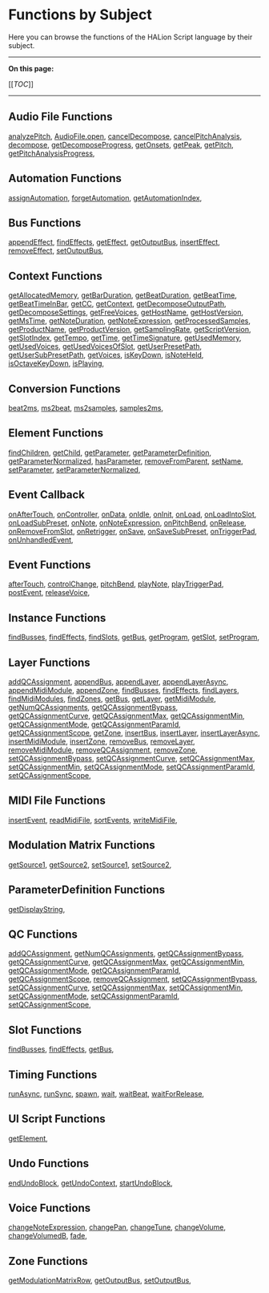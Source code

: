 # Functions by Subject

Here you can browse the functions of the HALion Script language by their subject.

---

**On this page:**

[[_TOC_]]

---

## Audio File Functions

[analyzePitch](./analyzePitch.md),
[AudioFile.open](./AudioFileopen.md),
[cancelDecompose](./cancelDecompose.md),
[cancelPitchAnalysis](./cancelPitchAnalysis.md),
[decompose](./decompose.md),
[getDecomposeProgress](./getDecomposeProgress.md),
[getOnsets](./getOnsets.md),
[getPeak](./getPeak.md),
[getPitch](./getPitch.md),
[getPitchAnalysisProgress](./getPitchAnalysisProgress.md),

## Automation Functions

[assignAutomation](./assignAutomation.md),
[forgetAutomation](./forgetAutomation.md),
[getAutomationIndex](./getAutomationIndex.md),

## Bus Functions

[appendEffect](./appendEffect.md),
[findEffects](./findEffects.md),
[getEffect](./getEffect.md),
[getOutputBus](./getOutputBus.md),
[insertEffect](./insertEffect.md),
[removeEffect](./removeEffect.md),
[setOutputBus](./setOutputBus.md),

## Context Functions

[getAllocatedMemory](./getAllocatedMemory.md),
[getBarDuration](./getBarDuration.md),
[getBeatDuration](./getBeatDuration.md),
[getBeatTime](./getBeatTime.md),
[getBeatTimeInBar](./getBeatTimeInBar.md),
[getCC](./getCC.md),
[getContext](./getContext.md),
[getDecomposeOutputPath](./getDecomposeOutputPath.md),
[getDecomposeSettings](./getDecomposeSettings.md),
[getFreeVoices](./getFreeVoices.md),
[getHostName](./getHostName.md),
[getHostVersion](./getHostVersion.md),
[getMsTime](./getMsTime.md),
[getNoteDuration](./getNoteDuration.md),
[getNoteExpression](./getNoteExpression.md),
[getProcessedSamples](./getProcessedSamples.md),
[getProductName](./getProductName.md),
[getProductVersion](./getProductVersion.md),
[getSamplingRate](./getSamplingRate.md),
[getScriptVersion](./getScriptVersion.md),
[getSlotIndex](./getSlotIndex.md),
[getTempo](./getTempo.md),
[getTime](./getTime.md),
[getTimeSignature](./getTimeSignature.md),
[getUsedMemory](./getUsedMemory.md),
[getUsedVoices](./getUsedVoices.md),
[getUsedVoicesOfSlot](./getUsedVoicesOfSlot.md),
[getUserPresetPath](./getUserPresetPath.md),
[getUserSubPresetPath](./getUserSubPresetPath.md),
[getVoices](./getVoices.md),
[isKeyDown](./isKeyDown.md),
[isNoteHeld](./isNoteHeld.md),
[isOctaveKeyDown](./isOctaveKeyDown.md),
[isPlaying](./isPlaying.md),

## Conversion Functions

[beat2ms](./beat2ms.md),
[ms2beat](./ms2beat.md),
[ms2samples](./ms2samples.md),
[samples2ms](./samples2ms.md),

## Element Functions

[findChildren](./findChildren.md),
[getChild](./getChild.md),
[getParameter](./getParameter.md),
[getParameterDefinition](./getParameterDefinition.md),
[getParameterNormalized](./getParameterNormalized.md),
[hasParameter](./hasParameter.md),
[removeFromParent](./removeFromParent.md),
[setName](./setName.md),
[setParameter](./setParameter.md),
[setParameterNormalized](./setParameterNormalized.md),

## Event Callback

[onAfterTouch](./onAfterTouch.md),
[onController](./onController.md),
[onData](./onData.md),
[onIdle](./onIdle.md),
[onInit](./onInit.md),
[onLoad](./onLoad.md),
[onLoadIntoSlot](./onLoadIntoSlot.md),
[onLoadSubPreset](./onLoadSubPreset.md),
[onNote](./onNote.md),
[onNoteExpression](./onNoteExpression.md),
[onPitchBend](./onPitchBend.md),
[onRelease](./onRelease.md),
[onRemoveFromSlot](./onRemoveFromSlot.md),
[onRetrigger](./onRetrigger.md),
[onSave](./onSave.md),
[onSaveSubPreset](./onSaveSubPreset.md),
[onTriggerPad](./onTriggerPad.md),
[onUnhandledEvent](./onUnhandledEvent.md),

## Event Functions

[afterTouch](./afterTouch.md),
[controlChange](./controlChange.md),
[pitchBend](./pitchBend.md),
[playNote](./playNote.md),
[playTriggerPad](./playTriggerPad.md),
[postEvent](./postEvent.md),
[releaseVoice](./releaseVoice.md),

## Instance Functions

[findBusses](./findBusses.md),
[findEffects](./findEffects.md),
[findSlots](./findSlots.md),
[getBus](./getBus.md),
[getProgram](./getProgram.md),
[getSlot](./getSlot.md),
[setProgram](./setProgram.md),

## Layer Functions

[addQCAssignment](./addQCAssignment.md),
[appendBus](./appendBus.md),
[appendLayer](./appendLayer.md),
[appendLayerAsync](./appendLayerAsync.md),
[appendMidiModule](./appendMidiModule.md),
[appendZone](./appendZone.md),
[findBusses](./findBusses.md),
[findEffects](./findEffects.md),
[findLayers](./findLayers.md),
[findMidiModules](./findMidiModules.md),
[findZones](./findZones.md),
[getBus](./getBus.md),
[getLayer](./getLayer.md),
[getMidiModule](./getMidiModule.md),
[getNumQCAssignments](./getNumQCAssignments.md),
[getQCAssignmentBypass](./getQCAssignmentBypass.md),
[getQCAssignmentCurve](./getQCAssignmentCurve.md),
[getQCAssignmentMax](./getQCAssignmentMax.md),
[getQCAssignmentMin](./getQCAssignmentMin.md),
[getQCAssignmentMode](./getQCAssignmentMode.md),
[getQCAssignmentParamId](./getQCAssignmentParamId.md),
[getQCAssignmentScope](./getQCAssignmentScope.md),
[getZone](./getZone.md),
[insertBus](./insertBus.md),
[insertLayer](./insertLayer.md),
[insertLayerAsync](./insertLayerAsync.md),
[insertMidiModule](./insertMidiModule.md),
[insertZone](./insertZone.md),
[removeBus](./removeBus.md),
[removeLayer](./removeLayer.md),
[removeMidiModule](./removeMidiModule.md),
[removeQCAssignment](./removeQCAssignment.md),
[removeZone](./removeZone.md),
[setQCAssignmentBypass](./setQCAssignmentBypass.md),
[setQCAssignmentCurve](./setQCAssignmentCurve.md),
[setQCAssignmentMax](./setQCAssignmentMax.md),
[setQCAssignmentMin](./setQCAssignmentMin.md),
[setQCAssignmentMode](./setQCAssignmentMode.md),
[setQCAssignmentParamId](./setQCAssignmentParamId.md),
[setQCAssignmentScope](./setQCAssignmentScope.md),

## MIDI File Functions

[insertEvent](./insertEvent.md),
[readMidiFile](./readMidiFile.md),
[sortEvents](./sortEvents.md),
[writeMidiFile](./writeMidiFile.md),

## Modulation Matrix Functions

[getSource1](./getSource1.md),
[getSource2](./getSource2.md),
[setSource1](./setSource1.md),
[setSource2](./setSource2.md),

## ParameterDefinition Functions

[getDisplayString](./getDisplayString.md),

## QC Functions

[addQCAssignment](./addQCAssignment.md),
[getNumQCAssignments](./getNumQCAssignments.md),
[getQCAssignmentBypass](./getQCAssignmentBypass.md),
[getQCAssignmentCurve](./getQCAssignmentCurve.md),
[getQCAssignmentMax](./getQCAssignmentMax.md),
[getQCAssignmentMin](./getQCAssignmentMin.md),
[getQCAssignmentMode](./getQCAssignmentMode.md),
[getQCAssignmentParamId](./getQCAssignmentParamId.md),
[getQCAssignmentScope](./getQCAssignmentScope.md),
[removeQCAssignment](./removeQCAssignment.md),
[setQCAssignmentBypass](./setQCAssignmentBypass.md),
[setQCAssignmentCurve](./setQCAssignmentCurve.md),
[setQCAssignmentMax](./setQCAssignmentMax.md),
[setQCAssignmentMin](./setQCAssignmentMin.md),
[setQCAssignmentMode](./setQCAssignmentMode.md),
[setQCAssignmentParamId](./setQCAssignmentParamId.md),
[setQCAssignmentScope](./setQCAssignmentScope.md),

## Slot Functions

[findBusses](./findBusses.md),
[findEffects](./findEffects.md),
[getBus](./getBus.md),

## Timing Functions

[runAsync](./runAsync.md),
[runSync](./runSync.md),
[spawn](./spawn.md),
[wait](./wait.md),
[waitBeat](./waitBeat.md),
[waitForRelease](./waitForRelease.md),

## UI Script Functions

[getElement](./getElement.md),

## Undo Functions

[endUndoBlock](./endUndoBlock.md),
[getUndoContext](./getUndoContext.md),
[startUndoBlock](./startUndoBlock.md),

## Voice Functions

[changeNoteExpression](./changeNoteExpression.md),
[changePan](./changePan.md),
[changeTune](./changeTune.md),
[changeVolume](./changeVolume.md),
[changeVolumedB](./changeVolumedB.md),
[fade](./fade.md),

## Zone Functions

[getModulationMatrixRow](./getModulationMatrixRow.md),
[getOutputBus](./getOutputBus.md),
[setOutputBus](./setOutputBus.md),

